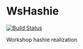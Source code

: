 # WsHashie

[![Build Status](https://travis-ci.org/vemperor/ws_hashie.png?branch=master)](https://travis-ci.org/vemperor/ws_hashie)

Workshop hashie realization
